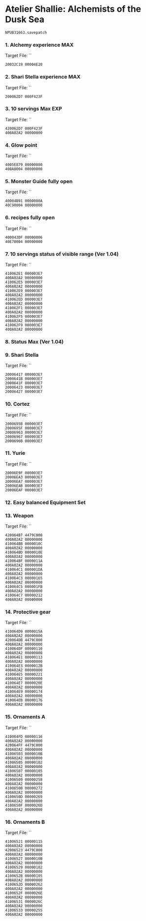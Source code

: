 #  Atelier Shallie: Alchemists of the Dusk Sea

`NPUB31663.savepatch`

### 1. Alchemy experience MAX

Target File: ``

```
20032C19 00004E20
```

### 2. Shari Stella experience MAX

Target File: ``

```
200062D7 000F423F
```

### 3. 10 servings Max EXP

Target File: ``

```
420062D7 000F423F
400A02A2 00000000
```

### 4. Glow point

Target File: ``

```
4005E879 00000080
400A0004 00000000
```

### 5. Monster Guide fully open

Target File: ``

```
40004B91 0000000A
40C90004 00000000
```

### 6. recipes fully open

Target File: ``

```
400043DF 00000006
40E70004 00000000
```

### 7. 10 servings status of visible range (Ver 1.04)

Target File: ``

```
410062E1 000003E7
400A02A2 00000000
410062E5 000003E7
400A02A2 00000000
410062E9 000003E7
400A02A2 00000000
410062ED 000003E7
400A02A2 00000000
410062F1 000003E7
400A02A2 00000000
410062F5 000003E7
400A02A2 00000000
410062F9 000003E7
400A02A2 00000000
```

### 8. Status Max (Ver 1.04)
### 9. Shari Stella

Target File: ``

```
20006417 000003E7
2000641B 000003E7
2000641F 000003E7
20006423 000003E7
20006427 000003E7
```

### 10. Cortez

Target File: ``

```
2000695B 000003E7
2000695F 000003E7
20006963 000003E7
20006967 000003E7
2000696B 000003E7
```

### 11. Yurie

Target File: ``

```
20006E9F 000003E7
20006EA3 000003E7
20006EA7 000003E7
20006EAB 000003E7
20006EAF 000003E7
```

### 12. Easy balanced Equipment Set
### 13. Weapon

Target File: ``

```
420064B7 4479C000
400A02A2 00000000
410064BB 0000010C
400A02A2 00000000
410064BD 0000010E
400A02A2 00000000
410064BF 0000011A
400A02A2 00000000
410064C1 000001DA
400A02A2 00000000
410064C3 00000165
400A02A2 00000000
410064C5 000001FB
400A02A2 00000000
410064C7 00000212
400A02A2 00000000
```

### 14. Protective gear

Target File: ``

```
410064D9 0000015A
400A02A2 00000000
420064DB 4479C000
400A02A2 00000000
410064DF 00000110
400A02A2 00000000
410064E1 00000113
400A02A2 00000000
410064E3 0000012B
400A02A2 00000000
410064E5 00000221
400A02A2 00000000
410064E7 0000020E
400A02A2 00000000
410064E9 00000174
400A02A2 00000000
410064EB 00000176
400A02A2 00000000
```

### 15. Ornaments A

Target File: ``

```
410064FD 00000116
400A02A2 00000000
420064FF 4479C000
400A02A2 00000000
41006503 0000010B
400A02A2 00000000
41006505 00000102
400A02A2 00000000
41006507 00000105
400A02A2 00000000
41006509 00000258
400A02A2 00000000
4100650B 00000272
400A02A2 00000000
4100650D 00000269
400A02A2 00000000
4100650F 0000026D
400A02A2 00000000
```

### 16. Ornaments B

Target File: ``

```
41006521 00000115
400A02A2 00000000
42006523 4479C000
400A02A2 00000000
41006527 0000010B
400A02A2 00000000
41006529 00000102
400A02A2 00000000
4100652B 00000105
400A02A2 00000000
4100652D 00000262
400A02A2 00000000
4100652F 0000026E
400A02A2 00000000
41006531 0000026C
400A02A2 00000000
41006533 00000255
400A02A2 00000000
```

